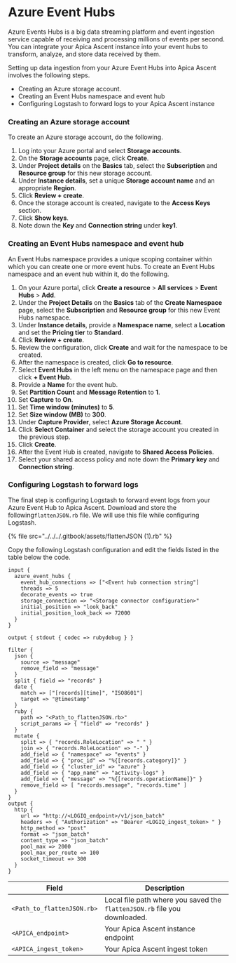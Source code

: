 # Azure Event Hubs

Azure Events Hubs is a big data streaming platform and event ingestion service capable of receiving and processing millions of events per second. You can integrate your Apica Ascent instance into your event hubs to transform, analyze, and store data received by them.

Setting up data ingestion from your Azure Event Hubs into Apica Ascent involves the following steps.

* Creating an Azure storage account.
* Creating an Event Hubs namespace and event hub
* Configuring Logstash to forward logs to your Apica Ascent instance

### Creating an Azure storage account

To create an Azure storage account, do the following.

1. Log into your Azure portal and select **Storage accounts**.
2. On the **Storage accounts** page, click **Create**.
3. Under **Project details** on the **Basics** tab, select the **Subscription** and **Resource group** for this new storage account.
4. Under **Instance details**, set a unique **Storage account name** and an appropriate **Region**.
5. Click **Review + create**.
6. Once the storage account is created, navigate to the **Access Keys** section.
7. Click **Show keys**.
8. Note down the **Key** and **Connection string** under **key1**.

### Creating an Event Hubs namespace and event hub

An Event Hubs namespace provides a unique scoping container within which you can create one or more event hubs. To create an Event Hubs namespace and an event hub within it, do the following.

1. On your Azure portal, click **Create a resource** > **All services** > **Event Hubs** > **Add**.
2. Under the **Project Details** on the **Basics** tab of the **Create Namespace** page, select the **Subscription** and **Resource group** for this new Event Hubs namespace.
3. Under **Instance details**, provide a **Namespace name**, select a **Location** and set the **Pricing tier** to **Standard**.
4. Click **Review + create**.
5. Review the configuration, click **Create** and wait for the namespace to be created.
6. After the namespace is created, click **Go to resource**.
7. Select **Event Hubs** in the left menu on the namespace page and then click **+ Event Hub**.
8. Provide a **Name** for the event hub.
9. Set **Partition Count** and **Message Retention** to **1**.
10. Set **Capture** to **On**.
11. Set **Time window (minutes)** to **5**.
12. Set **Size window (MB)** to **300**.
13. Under **Capture Provider**, select **Azure Storage Account**.
14. Click **Select Container** and select the storage account you created in the previous step.
15. Click **Create**.
16. After the Event Hub is created, navigate to **Shared Access Policies**.
17. Select your shared access policy and note down the **Primary key** and **Connection string**.

### Configuring Logstash to forward logs

The final step is configuring Logstash to forward event logs from your Azure Event Hub to Apica Ascent. Download and store the following`flattenJSON.rb` file. We will use this file while configuring Logstash.

{% file src="../../../.gitbook/assets/flattenJSON (1).rb" %}

Copy the following Logstash configuration and edit the fields listed in the table below the code.

```
input {
  azure_event_hubs {
    event_hub_connections => ["<Event hub connection string"]
    threads => 5
    decorate_events => true
    storage_connection => "<Storage connector configuration>"
    initial_position => "look_back"
    initial_position_look_back => 72000
  }
}

output { stdout { codec => rubydebug } }
 
filter {
  json {
    source => "message"
    remove_field => "message"
  }
  split { field => "records" }
  date {
    match => ["[records][time]", "ISO8601"]
    target => "@timestamp"
  }
  ruby {
    path => "<Path_to_flattenJSON.rb>"
    script_params => { "field" => "records" }
  }
  mutate {
    split => { "records.RoleLocation" => " " }
    join => { "records.RoleLocation" => "-" }
    add_field => { "namespace" => "events" }
    add_field => { "proc_id" => "%{[records.category]}" }
    add_field => { "cluster_id" => "azure" }
    add_field => { "app_name" => "activity-logs" }
    add_field => { "message" => "%{[records.operationName]}" }
    remove_field => [ "records.message", "records.time" ]
  }
}
output {
  http {
    url => "http://<LOGIQ_endpoint>/v1/json_batch"
    headers => { "Authorization" => "Bearer <LOGIQ_ingest_token> " }
    http_method => "post"
    format => "json_batch"
    content_type => "json_batch"
    pool_max => 2000
    pool_max_per_route => 100
    socket_timeout => 300
  }
}
```

| Field                      | Description                                                               |
| -------------------------- | ------------------------------------------------------------------------- |
| `<Path_to_flattenJSON.rb>` | Local file path where you saved the `flattenJSON.rb` file you downloaded. |
| `<APICA_endpoint>`         | Your Apica Ascent instance endpoint                                       |
| `<APICA_ingest_token>`     | Your Apica Ascent ingest token                                            |
